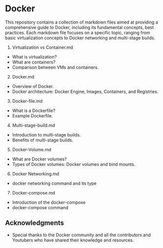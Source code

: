 # Docker

This repository contains a collection of markdown files aimed at providing a comprehensive guide to Docker, including its fundamental concepts, best practices. Each markdown file focuses on a specific topic, ranging from basic virtualization concepts to Docker networking and multi-stage builds.

1. Virtualization vs Container.md

- What is virtualization?
- What are containers?
- Comparison between VMs and containers.

2. Docker.md

- Overview of Docker.
- Docker architecture: Docker Engine, Images, Containers, and Registries.

3. Docker-file.md
- What is a Dockerfile?
- Example Dockerfile.

4. Multi-stage-build.md
- Introduction to multi-stage builds.
- Benefits of multi-stage builds.

5. Docker-Volume.md
- What are Docker volumes?
- Types of Docker volumes: Docker volumes and bind mounts.

6. Docker Networking.md
- docker networking command and its type

7. Docker-compose.md
- Introduction of the docker-compose
- docker-compose command


## Acknowledgments

- Special thanks to the Docker community and all the contributors and Youtubers who have shared their knowledge and resources.

